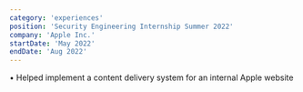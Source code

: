 ```yaml
---
category: 'experiences'
position: 'Security Engineering Internship Summer 2022'
company: 'Apple Inc.'
startDate: 'May 2022'
endDate: 'Aug 2022'
---
```


• Helped implement a content delivery system for an internal Apple website
